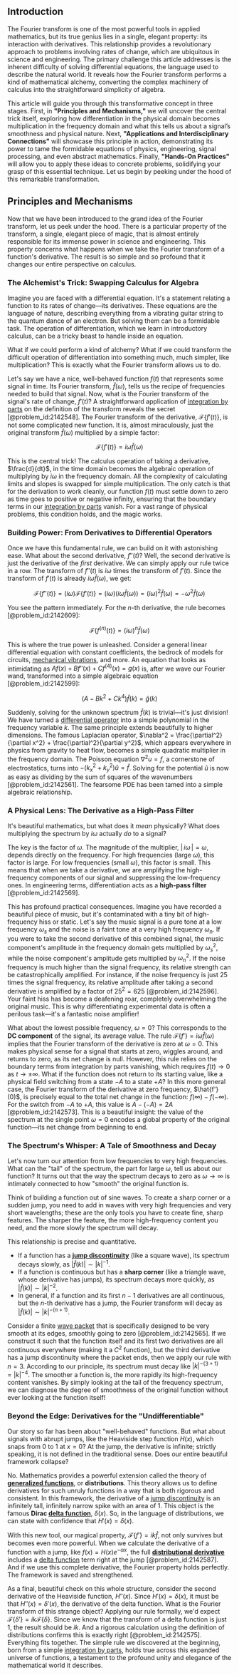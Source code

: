 ## Introduction
The Fourier transform is one of the most powerful tools in applied mathematics, but its true genius lies in a single, elegant property: its interaction with derivatives. This relationship provides a revolutionary approach to problems involving rates of change, which are ubiquitous in science and engineering. The primary challenge this article addresses is the inherent difficulty of solving differential equations, the language used to describe the natural world. It reveals how the Fourier transform performs a kind of mathematical alchemy, converting the complex machinery of calculus into the straightforward simplicity of algebra.

This article will guide you through this transformative concept in three stages. First, in **"Principles and Mechanisms,"** we will uncover the central trick itself, exploring how differentiation in the physical domain becomes multiplication in the frequency domain and what this tells us about a signal’s smoothness and physical nature. Next, **"Applications and Interdisciplinary Connections"** will showcase this principle in action, demonstrating its power to tame the formidable equations of physics, engineering, signal processing, and even abstract mathematics. Finally, **"Hands-On Practices"** will allow you to apply these ideas to concrete problems, solidifying your grasp of this essential technique. Let us begin by peeking under the hood of this remarkable transformation.

## Principles and Mechanisms

Now that we have been introduced to the grand idea of the Fourier transform, let us peek under the hood. There is a particular property of the transform, a single, elegant piece of magic, that is almost entirely responsible for its immense power in science and engineering. This property concerns what happens when we take the Fourier transform of a function's derivative. The result is so simple and so profound that it changes our entire perspective on calculus.

### The Alchemist's Trick: Swapping Calculus for Algebra

Imagine you are faced with a differential equation. It's a statement relating a function to its rates of change—its derivatives. These equations are the language of nature, describing everything from a vibrating guitar string to the quantum dance of an electron. But solving them can be a formidable task. The operation of differentiation, which we learn in introductory calculus, can be a tricky beast to handle inside an equation.

What if we could perform a kind of alchemy? What if we could transform the difficult operation of differentiation into something much, much simpler, like multiplication? This is exactly what the Fourier transform allows us to do.

Let's say we have a nice, well-behaved function $f(t)$ that represents some signal in time. Its Fourier transform, $\hat{f}(\omega)$, tells us the recipe of frequencies needed to build that signal. Now, what is the Fourier transform of the signal's rate of change, $f'(t)$? A straightforward application of [integration by parts](@article_id:135856) on the definition of the transform reveals the secret [@problem_id:2142548]. The Fourier transform of the derivative, $\mathcal{F}\{f'(t)\}$, is not some complicated new function. It is, almost miraculously, just the original transform $\hat{f}(\omega)$ multiplied by a simple factor:

$$
\mathcal{F}\{f'(t)\} = i\omega \hat{f}(\omega)
$$

This is the central trick! The calculus operation of taking a derivative, $\frac{d}{dt}$, in the time domain becomes the algebraic operation of multiplying by $i\omega$ in the frequency domain. All the complexity of calculating limits and slopes is swapped for simple multiplication. The only catch is that for the derivation to work cleanly, our function $f(t)$ must settle down to zero as time goes to positive or negative infinity, ensuring that the boundary terms in our [integration by parts](@article_id:135856) vanish. For a vast range of physical problems, this condition holds, and the magic works.

### Building Power: From Derivatives to Differential Operators

Once we have this fundamental rule, we can build on it with astonishing ease. What about the second derivative, $f''(t)$? Well, the second derivative is just the derivative of the *first* derivative. We can simply apply our rule twice in a row. The transform of $f''(t)$ is $i\omega$ times the transform of $f'(t)$. Since the transform of $f'(t)$ is already $i\omega\hat{f}(\omega)$, we get:

$$
\mathcal{F}\{f''(t)\} = (i\omega) \mathcal{F}\{f'(t)\} = (i\omega)(i\omega\hat{f}(\omega)) = (i\omega)^2 \hat{f}(\omega) = -\omega^2 \hat{f}(\omega)
$$

You see the pattern immediately. For the $n$-th derivative, the rule becomes [@problem_id:2142609]:

$$
\mathcal{F}\{f^{(n)}(t)\} = (i\omega)^n \hat{f}(\omega)
$$

This is where the true power is unleashed. Consider a general linear differential equation with constant coefficients, the bedrock of models for circuits, [mechanical vibrations](@article_id:166926), and more. An equation that looks as intimidating as $A f(x) + B f''(x) + C f^{(4)}(x) = g(x)$ is, after we wave our Fourier wand, transformed into a simple algebraic equation [@problem_id:2142599]:

$$
(A - Bk^2 + Ck^4) \hat{f}(k) = \hat{g}(k)
$$

Suddenly, solving for the unknown spectrum $\hat{f}(k)$ is trivial—it's just division! We have turned a [differential operator](@article_id:202134) into a simple polynomial in the frequency variable $k$. The same principle extends beautifully to higher dimensions. The famous Laplacian operator, $\nabla^2 = \frac{\partial^2}{\partial x^2} + \frac{\partial^2}{\partial y^2}$, which appears everywhere in physics from gravity to heat flow, becomes a simple quadratic multiplier in the frequency domain. The Poisson equation $\nabla^2 u = f$, a cornerstone of electrostatics, turns into $-(k_x^2 + k_y^2)\hat{u} = \hat{f}$. Solving for the potential $\hat{u}$ is now as easy as dividing by the sum of squares of the wavenumbers [@problem_id:2142561]. The fearsome PDE has been tamed into a simple algebraic relationship.

### A Physical Lens: The Derivative as a High-Pass Filter

It's beautiful mathematics, but what does it *mean* physically? What does multiplying the spectrum by $i\omega$ actually *do* to a signal?

The key is the factor of $\omega$. The magnitude of the multiplier, $|\,i\omega\,| = \omega$, depends directly on the frequency. For high frequencies (large $\omega$), this factor is large. For low frequencies (small $\omega$), this factor is small. This means that when we take a derivative, we are amplifying the high-frequency components of our signal and suppressing the low-frequency ones. In engineering terms, differentiation acts as a **high-pass filter** [@problem_id:2142569].

This has profound practical consequences. Imagine you have recorded a beautiful piece of music, but it's contaminated with a tiny bit of high-frequency hiss or static. Let's say the music signal is a pure tone at a low frequency $\omega_s$ and the noise is a faint tone at a very high frequency $\omega_n$. If you were to take the second derivative of this combined signal, the music component's amplitude in the frequency domain gets multiplied by $\omega_s^2$, while the noise component's amplitude gets multiplied by $\omega_n^2$. If the noise frequency is much higher than the signal frequency, its relative strength can be catastrophically amplified. For instance, if the noise frequency is just 25 times the signal frequency, its relative amplitude after taking a second derivative is amplified by a factor of $25^2 = 625$ [@problem_id:2142596]. Your faint hiss has become a deafening roar, completely overwhelming the original music. This is why differentiating experimental data is often a perilous task—it's a fantastic noise amplifier!

What about the lowest possible frequency, $\omega=0$? This corresponds to the **DC component** of the signal, its average value. The rule $\mathcal{F}\{f'\} = i\omega \hat{f}(\omega)$ implies that the Fourier transform of the derivative is zero at $\omega=0$. This makes physical sense for a signal that starts at zero, wiggles around, and returns to zero, as its net change is null. However, this rule relies on the boundary terms from integration by parts vanishing, which requires $f(t) \to 0$ as $t \to \pm\infty$. What if the function does not return to its starting value, like a physical field switching from a state $-A$ to a state $+A$? In this more general case, the Fourier transform of the derivative at zero frequency, $\hat{f'}(0)$, is precisely equal to the total net change in the function: $f(\infty) - f(-\infty)$. For the switch from $-A$ to $+A$, this value is $A - (-A) = 2A$ [@problem_id:2142573]. This is a beautiful insight: the value of the spectrum at the single point $\omega=0$ encodes a global property of the original function—its net change from beginning to end.

### The Spectrum's Whisper: A Tale of Smoothness and Decay

Let's now turn our attention from low frequencies to very high frequencies. What can the "tail" of the spectrum, the part for large $\omega$, tell us about our function? It turns out that the way the spectrum decays to zero as $\omega \to \infty$ is intimately connected to how "smooth" the original function is.

Think of building a function out of sine waves. To create a sharp corner or a sudden jump, you need to add in waves with very high frequencies and very short wavelengths; these are the only tools you have to create fine, sharp features. The sharper the feature, the more high-frequency content you need, and the more slowly the spectrum will decay.

This relationship is precise and quantitative.
- If a function has a **[jump discontinuity](@article_id:139392)** (like a square wave), its spectrum decays slowly, as $|\hat{f}(k)| \sim |k|^{-1}$.
- If a function is continuous but has a **sharp corner** (like a triangle wave, whose derivative has jumps), its spectrum decays more quickly, as $|\hat{f}(k)| \sim |k|^{-2}$.
- In general, if a function and its first $n-1$ derivatives are all continuous, but the $n$-th derivative has a jump, the Fourier transform will decay as $|\hat{f}(k)| \sim |k|^{-(n+1)}$.

Consider a finite [wave packet](@article_id:143942) that is specifically designed to be very smooth at its edges, smoothly going to zero [@problem_id:2142565]. If we construct it such that the function itself and its first two derivatives are all continuous everywhere (making it a $C^2$ function), but the third derivative has a jump discontinuity where the packet ends, then we apply our rule with $n=3$. According to our principle, its spectrum must decay like $|k|^{-(3+1)} = |k|^{-4}$. The smoother a function is, the more rapidly its high-frequency content vanishes. By simply looking at the tail of the frequency spectrum, we can diagnose the degree of smoothness of the original function without ever looking at the function itself!

### Beyond the Edge: Derivatives for the "Undifferentiable"

Our story so far has been about "well-behaved" functions. But what about signals with abrupt jumps, like the Heaviside step function $H(x)$, which snaps from 0 to 1 at $x=0$? At the jump, the derivative is infinite; strictly speaking, it is not defined in the traditional sense. Does our entire beautiful framework collapse?

No. Mathematics provides a powerful extension called the theory of **[generalized functions](@article_id:274698)**, or **distributions**. This theory allows us to define derivatives for such unruly functions in a way that is both rigorous and consistent. In this framework, the derivative of a [jump discontinuity](@article_id:139392) is an infinitely tall, infinitely narrow spike with an area of 1. This object is the famous **Dirac [delta function](@article_id:272935)**, $\delta(x)$. So, in the language of distributions, we can state with confidence that $H'(x) = \delta(x)$.

With this new tool, our magical property, $\mathcal{F}\{f'\} = ik \hat{f}$, not only survives but becomes even more powerful. When we calculate the derivative of a function with a jump, like $f(x) = H(x) e^{-\alpha x}$, the full **[distributional derivative](@article_id:270567)** includes a [delta function](@article_id:272935) term right at the jump [@problem_id:2142587]. And if we use this complete derivative, the Fourier property holds perfectly. The framework is saved and strengthened.

As a final, beautiful check on this whole structure, consider the second derivative of the Heaviside function, $H''(x)$. Since $H'(x)=\delta(x)$, it must be that $H''(x) = \delta'(x)$, the derivative of the delta function. What is the Fourier transform of this strange object? Applying our rule formally, we'd expect $\mathcal{F}\{\delta'\} = ik \mathcal{F}\{\delta\}$. Since we know that the transform of a delta function is just 1, the result should be $ik$. And a rigorous calculation using the definition of distributions confirms this is exactly right [@problem_id:2142575]. Everything fits together. The simple rule we discovered at the beginning, born from a simple [integration by parts](@article_id:135856), holds true across this expanded universe of functions, a testament to the profound unity and elegance of the mathematical world it describes.